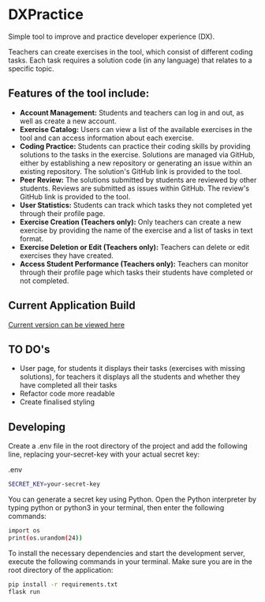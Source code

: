 # DXPractice
Simple tool to improve and practice developer experience (DX). 

Teachers can create exercises in the tool, which consist of different coding tasks. Each task requires a solution code (in any language) that relates to a specific topic.

## Features of the tool include:

- **Account Management:** Students and teachers can log in and out, as well as create a new account.
- **Exercise Catalog:** Users can view a list of the available exercises in the tool and can access information about each exercise.
- **Coding Practice:** Students can practice their coding skills by providing solutions to the tasks in the exercise. Solutions are managed via GitHub, either by establishing a new repository or generating an issue within an existing repository. The solution's GitHub link is provided to the tool.
- **Peer Review:** The solutions submitted by students are reviewed by other students. Reviews are submitted as issues within GitHub. The review's GitHub link is provided to the tool.
- **User Statistics:** Students can track which tasks they not completed yet through their profile page.
- **Exercise Creation (Teachers only):** Only teachers can create a new exercise by providing the name of the exercise and a list of tasks in text format.
- **Exercise Deletion or Edit (Teachers only):** Teachers can delete or edit exercises they have created.
- **Access Student Performance (Teachers only):** Teachers can monitor through their profile page which tasks their students have completed or not completed.

## Current Application Build
[Current version can be viewed here](https://guarded-taiga-97204-f0af444033df.herokuapp.com)

## TO DO's
- User page, for students it displays their tasks (exercises with missing solutions), for teachers it displays all the students and whether they have completed all their tasks
- Refactor code more readable
- Create finalised styling

## Developing

Create a .env file in the root directory of the project and add the following line, replacing your-secret-key with your actual secret key:

.env
```bash
SECRET_KEY=your-secret-key
```

You can generate a secret key using Python. Open the Python interpreter by typing python or python3 in your terminal, then enter the following commands:

```bash
import os
print(os.urandom(24))
```

To install the necessary dependencies and start the development server, execute the following commands in your terminal. Make sure you are in the root directory of the application:

```bash
pip install -r requirements.txt
flask run
```
